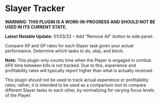 # Slayer Tracker

**WARNING: THIS PLUGIN IS A WORK-IN-PROGRESS AND SHOULD NOT BE USED IN ITS CURRENT STATE.**

**Latest Notable Update:** 01/03/22 – Add "Remove All" button to side panel.

Compare XP and GP rates for each Slayer task given your actual performance. Determine which tasks to do, skip, and block.

**Note:** This plugin only counts time when the Player is engaged in combat. AFK time between kills is not tracked. Due to this, experience and profitability rates will typically report higher than what is actually received.

This plugin should not be used to track actual experience or profitability rates; rather, it is intended to be used as a comparison tool to compare different Slayer tasks to each other, by normalizing for varying focus levels of the Player.